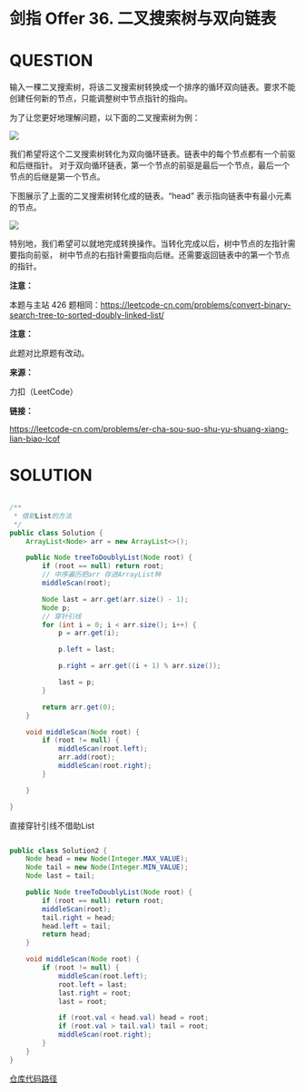 # 剑指 Offer 36. 二叉搜索树与双向链表

# QUESTION

输入一棵二叉搜索树，将该二叉搜索树转换成一个排序的循环双向链表。要求不能创建任何新的节点，只能调整树中节点指针的指向。



为了让您更好地理解问题，以下面的二叉搜索树为例：

![](https://assets.leetcode.com/uploads/2018/10/12/bstdlloriginalbst.png)

我们希望将这个二叉搜索树转化为双向循环链表。链表中的每个节点都有一个前驱和后继指针。
对于双向循环链表，第一个节点的前驱是最后一个节点，最后一个节点的后继是第一个节点。

下图展示了上面的二叉搜索树转化成的链表。“head” 表示指向链表中有最小元素的节点。

![](https://assets.leetcode.com/uploads/2018/10/12/bstdllreturndll.png)

特别地，我们希望可以就地完成转换操作。当转化完成以后，树中节点的左指针需要指向前驱，
树中节点的右指针需要指向后继。还需要返回链表中的第一个节点的指针。


**注意：**

本题与主站 426 题相同：https://leetcode-cn.com/problems/convert-binary-search-tree-to-sorted-doubly-linked-list/

**注意：**

此题对比原题有改动。

**来源：** 

力扣（LeetCode）

**链接：** 

https://leetcode-cn.com/problems/er-cha-sou-suo-shu-yu-shuang-xiang-lian-biao-lcof



# SOLUTION

```java

/**
 * 借助List的方法
 */
public class Solution {
    ArrayList<Node> arr = new ArrayList<>();

    public Node treeToDoublyList(Node root) {
        if (root == null) return root;
        // 中序遍历把arr 存进ArrayList种
        middleScan(root);

        Node last = arr.get(arr.size() - 1);
        Node p;
        // 穿针引线
        for (int i = 0; i < arr.size(); i++) {
            p = arr.get(i);

            p.left = last;

            p.right = arr.get((i + 1) % arr.size());

            last = p;
        }

        return arr.get(0);
    }

    void middleScan(Node root) {
        if (root != null) {
            middleScan(root.left);
            arr.add(root);
            middleScan(root.right);
        }

    }

}

```

直接穿针引线不借助List

```java

public class Solution2 {
    Node head = new Node(Integer.MAX_VALUE);
    Node tail = new Node(Integer.MIN_VALUE);
    Node last = tail;

    public Node treeToDoublyList(Node root) {
        if (root == null) return root;
        middleScan(root);
        tail.right = head;
        head.left = tail;
        return head;
    }

    void middleScan(Node root) {
        if (root != null) {
            middleScan(root.left);
            root.left = last;
            last.right = root;
            last = root;

            if (root.val < head.val) head = root;
            if (root.val > tail.val) tail = root;
            middleScan(root.right);
        }
    }
}

```

[仓库代码路径](../../src/edu/neu/xsz/leetcode/lcof/lcof36)